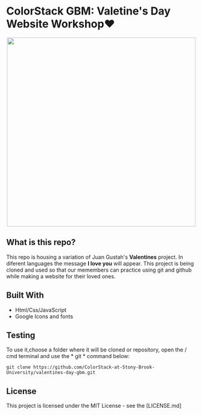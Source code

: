 # ColorStack GBM: Valetine's Day Website Workshop❤️
<p align="center">
<img src="./preview.gif" width=500>
</p>

## What is this repo?
This repo is housing a variation of Juan Gustah's **Valentines** project. In diferent languages the message **I love you** will appear. This project is being cloned and used so that our memembers can practice using git and github while making a website for their loved
ones.

## Built With

* Html/Css/JavaScript
* Google Icons and fonts

## Testing

To use it,choose a folder where it will be cloned or repository, open the / cmd terminal and use the * git * command below:
```
git clone https://github.com/ColorStack-at-Stony-Brook-University/valentines-day-gbm.git
```

## License
This project is licensed under the MIT License - see the [LICENSE.md]
